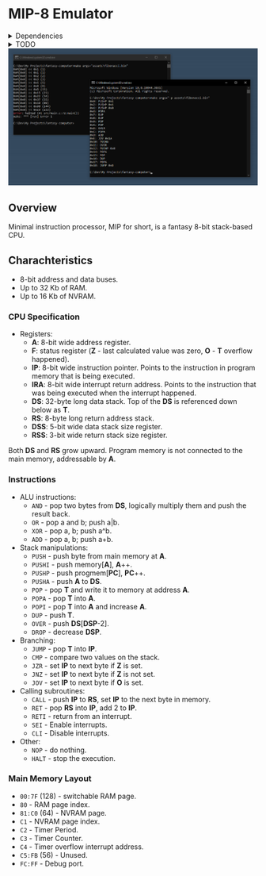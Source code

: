 # MIP-8 Emulator

<details>
    <summary>Dependencies</summary>
    <ul>
        <li><a href="https://gnuwin32.sourceforge.net/packages/make.htm">GNU Make for Windows</a></li>
        <li><a href="https://www.bellard.org/tcc/">Tiny C compiler</a></li>
        <li><a href="https://mh-nexus.de/en/hxd/">Hex Editor</a> (optional)</li>
    </ul>
</details>

<details>
    <summary>TODO</summary>

- [ ] Add other bus devices (RAM, NVRAM, Timer, Debug port and others)
- [ ] Fix tests
- [x] Combine `mip8vm` and `mip8asm` into one program.
- [x] Make better error messages in assembler.

</details>

<img src=".github/screenshot.png" />

## Overview
Minimal instruction processor, MIP for short, is a fantasy 8-bit stack-based CPU.

## Charachteristics
- 8-bit address and data buses.
- Up to 32 Kb of RAM.
- Up to 16 Kb of NVRAM.

### CPU Specification
- Registers:
  - **A**: 8-bit wide address register.
  - **F**: status register (**Z** - last calculated value was zero, **O** - **T** overflow happened).
  - **IP**: 8-bit wide instruction pointer. Points to the instruction in program memory that is being executed.
  - **IRA**: 8-bit wide interrupt return address. Points to the instruction that was being executed when the interrupt happened.
  - **DS**: 32-byte long data stack. Top of the **DS** is referenced down below as **T**.
  - **RS**: 8-byte long return address stack.
  - **DSS**: 5-bit wide data stack size register. 
  - **RSS**: 3-bit wide return stack size register. 

Both **DS** and **RS** grow upward.
Program memory is not connected to the main memory, addressable by **A**.

### Instructions
- ALU instructions:
  - `AND` - pop two bytes from **DS**, logically multiply them and push the result back.
  - `OR` - pop a and b; push a|b.
  - `XOR` - pop a, b; push a^b.
  - `ADD` - pop a, b; push a+b.
- Stack manipulations:
  - `PUSH` - push byte from main memory at **A**.
  - `PUSHI` - push memory[**A**], **A**++.
  - `PUSHP` - push progmem[**PC**], **PC**++.
  - `PUSHA` - push **A** to **DS**.
  - `POP` - pop **T** and write it to memory at address **A**.
  - `POPA` - pop **T** into **A**.
  - `POPI` - pop **T** into **A** and increase **A**.
  - `DUP` - push **T**.
  - `OVER` - push **DS**\[**DSP**-2\].
  - `DROP` - decrease **DSP**.
- Branching:
  - `JUMP` - pop **T** into **IP**.
  - `CMP` - compare two values on the stack.
  - `JZR` - set **IP** to next byte if **Z** is set.
  - `JNZ` - set **IP** to next byte if **Z** is not set.
  - `JOV` - set **IP** to next byte if **O** is set.
- Calling subroutines:
  - `CALL` - push **IP** to **RS**, set **IP** to the next byte in memory.
  - `RET` - pop **RS** into **IP**, add 2 to **IP**.
  - `RETI` - return from an interrupt.
  - `SEI` - Enable interrupts.
  - `CLI` - Disable interrupts.
- Other:
  - `NOP` - do nothing.
  - `HALT` - stop the execution.

### Main Memory Layout
- `00:7F` (128) - switchable RAM page.
- `80` - RAM page index.
- `81:C0` (64) - NVRAM page.
- `C1` - NVRAM page index.
- `C2` - Timer Period.
- `C3` - Timer Counter.
- `C4` - Timer overflow interrupt address.
- `C5:FB` (56) - Unused.
- `FC:FF` - Debug port.

